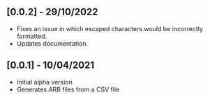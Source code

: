 ## [0.0.2] - 29/10/2022

* Fixes an issue in which escaped characters would be incorrectly formatted.
* Updates documentation.

## [0.0.1] - 10/04/2021

* Initial alpha version
* Generates ARB files from a CSV file
